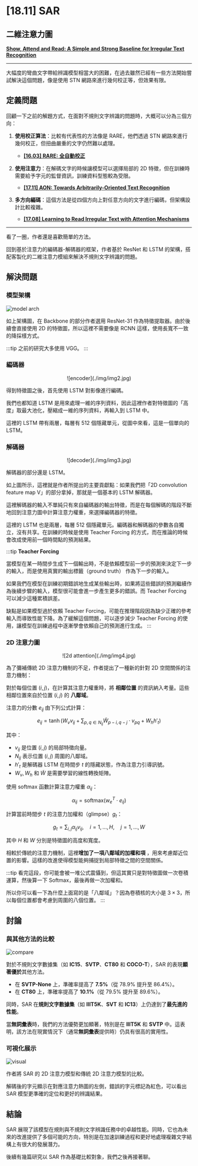 # [18.11] SAR

## 二維注意力圖

[**Show, Attend and Read: A Simple and Strong Baseline for Irregular Text Recognition**](https://arxiv.org/abs/1811.00751)

---

大幅度的彎曲文字帶給辨識模型相當大的困難，在過去雖然已經有一些方法開始嘗試解決這個問題，像是使用 STN 網路來進行幾何校正等，但效果有限。

## 定義問題

回顧一下之前的解題方式，在面對不規則文字辨識的問題時，大概可以分為三個方向：

1. **使用校正算法**：比較有代表性的方法像是 RARE，他們透過 STN 網路來進行幾何校正，但扭曲嚴重的文字仍然難以處理。

   - [**[16.03] RARE: 全自動校正**](../1603-rare/index.md)

2. **使用注意力**：在解碼文字的時候讓模型可以選擇局部的 2D 特徵，但在訓練時需要給予字元的監督資訊，訓練資料型態較為受限。

   - [**[17.11] AON: Towards Arbitrarily-Oriented Text Recognition**](https://arxiv.org/pdf/1711.04226)

3. **多方向編碼**：這個方法是從四個方向上對任意方向的文字進行編碼，但架構設計比較複雜。

   - [**[17.08] Learning to Read Irregular Text with Attention Mechanisms**](https://www.ijcai.org/proceedings/2017/0458.pdf)

---

看了一圈，作者還是喜歡簡單的方法。

回到基於注意力的編碼器-解碼器的框架，作者基於 ResNet 和 LSTM 的架構，搭配客製化的二維注意力模組來解決不規則文字辨識的問題。

## 解決問題

### 模型架構

![model arch](./img/img1.jpg)

如上架構圖，在 Backbone 的部分作者選用 ResNet-31 作為特徵提取器。由於後續會直接使用 2D 的特徵圖，所以這裡不需要像是 RCNN 這樣，使用長寬不一致的降採樣方式。

:::tip
之前的研究大多使用 VGG。
:::

### 編碼器

<div align="center">
<figure style={{ "width": "85%"}}>
![encoder](./img/img2.jpg)
</figure>
</div>

得到特徵圖之後，首先使用 LSTM 對影像進行編碼。

我們也都知道 LSTM 是用來處理一維的序列資料，因此這裡作者對特徵圖的「高度」取最大池化，壓縮成一維的序列資料，再輸入到 LSTM 中。

這裡的 LSTM 帶有兩層，每層有 512 個隱藏單元，從圖中來看，這是一個單向的 LSTM。

### 解碼器

<div align="center">
<figure style={{ "width": "85%"}}>
![decoder](./img/img3.jpg)
</figure>
</div>

解碼器的部分還是 LSTM。

如上圖所示，這裡就是作者所提出的主要貢獻點：如果我們把「2D convolution feature map V」的部分拿掉，那就是一個基本的 LSTM 解碼器。

這裡解碼器的輸入不單純只有來自編碼器的輸出特徵，而是在每個解碼的階段不斷地回到注意力圖中計算注意力權重，來選擇編碼器的特徵。

這裡的 LSTM 也是兩層，每層 512 個隱藏單元。編碼器和解碼器的參數各自獨立，沒有共享。在訓練的時候是使用 Teacher Forcing 的方式，而在推論的時候會改成使用前一個時間點的預測結果。

:::tip
**Teacher Forcing**

當模型在某一時間步生成下一個輸出時，不是依賴模型前一步的預測來決定下一步的輸入，而是使用真實的輸出標籤（ground truth） 作為下一步的輸入。

如果我們在模型在訓練初期錯誤地生成某些輸出時，如果將這些錯誤的預測繼續作為後續步驟的輸入，模型很可能會進一步產生更多的錯誤。而 Teacher Forcing 可以減少這種累積誤差。

缺點是如果模型過於依賴 Teacher Forcing，可能在推理階段因為缺少正確的參考輸入而導致性能下降。為了緩解這個問題，可以逐步減少 Teacher Forcing 的使用，讓模型在訓練過程中逐漸學會依賴自己的預測進行生成。
:::

### 2D 注意力圖

<div align="center">
<figure style={{ "width": "70%"}}>
![2d attention](./img/img4.jpg)
</figure>
</div>

為了彌補傳統 2D 注意力機制的不足，作者提出了一種新的針對 2D 空間關係的注意力機制：

對於每個位置 $(i, j)$，在計算其注意力權重時，將 **相鄰位置** 的資訊納入考量。這些相鄰位置來自於位置 $(i, j)$ 的 **八鄰域**。

注意力的分數 $e_{ij}$ 由下列公式計算：

$$
e_{ij} = \tanh(W_v v_{ij} + \sum_{p,q \in N_{ij}} \tilde{W}_{p-i, q-j} \cdot v_{pq} + W_h h'_t)
$$

其中：

- $v_{ij}$ 是位置 $(i, j)$ 的局部特徵向量。
- $N_{ij}$ 表示位置 $(i, j)$ 周圍的八鄰域。
- $h'_t$ 是解碼器 LSTM 在時間步 $t$ 的隱藏狀態，作為注意力引導訊號。
- $W_v, W_h$ 和 $\tilde{W}$ 是需要學習的線性轉換矩陣。

使用 softmax 函數計算注意力權重 $\alpha_{ij}$：

$$
\alpha_{ij} = \text{softmax}(w_e^T \cdot e_{ij})
$$

計算當前時間步 $t$ 的注意力加權和（glimpse）$g_t$：

$$
g_t = \sum_{i,j} \alpha_{ij} v_{ij}, \quad i = 1, \ldots, H, \quad j = 1, \ldots, W
$$

其中 $H$ 和 $W$ 分別是特徵圖的高度和寬度。

相較於傳統的注意力機制，這裡**增加了一項八鄰域的加權和項** ，用來考慮鄰近位置的影響。這樣的改進使得模型能夠捕捉到局部特徵之間的空間關係。

:::tip
看完這段，你可能會被一堆公式震懾到，但這其實只是對特徵圖做一次卷積運算，然後算一下 Softmax，最後再做一次加權和。

所以你可以看一下為什麼上面寫的是「八鄰域」？因為卷積核的大小是 $3 \times 3$，所以每個位置都會考慮到周圍的八個位置。
:::

## 討論

### 與其他方法的比較

![compare](./img/img5.jpg)

對於不規則文字數據集（如 **IC15**、**SVTP**、**CT80** 和 **COCO-T**），SAR 的表現**顯著優於**其他方法。

- 在 **SVTP-None** 上，準確率提高了 **7.5%**（從 78.9% 提升至 86.4%）。
- 在 **CT80** 上，準確率提高了 **10.1%**（從 79.5% 提升至 89.6%）。

同時，SAR 在**規則文字數據集**（如 **IIIT5K**、**SVT** 和 **IC13**）上仍達到了**最先進的性能**。

當**無詞彙表**時，我們的方法優勢更加顯著，特別是在 **IIIT5K** 和 **SVTP** 中。這表明，該方法在現實情況下（通常**無詞彙表**提供時）仍具有很高的實用性。

### 可視化展示

![visual](./img/img6.jpg)

作者將 SAR 的 2D 注意力模型和傳統 2D 注意力模型的比較。

解碼後的字元顯示在對應注意力熱圖的左側，錯誤的字元標記為紅色，可以看出 SAR 模型更準確的定位和更好的辨識結果。

## 結論

SAR 展現了該模型在規則與不規則文字辨識任務中的卓越性能。同時，它也為未來的改進提供了多個可能的方向，特別是在加速訓練過程和更好地處理複雜文字結構上有很大的發展潛力。

後續有幾篇研究以 SAR 作為基礎比較對象，我們之後再接著聊。
